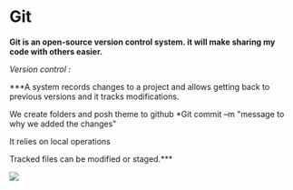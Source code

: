 # Git
**Git is an open-source version control system. it will make sharing my code with others easier.**

*Version control :*

***A system records changes to a project and allows getting back to previous versions and it tracks modifications.

We create folders and posh theme to github
*Git commit –m "message to why we added the changes"

It relies on local operations

Tracked files can be modified or staged.***

![](https://i.pinimg.com/originals/84/9d/ac/849dac53ec386861333e6f24be7ce33f.jpg)
